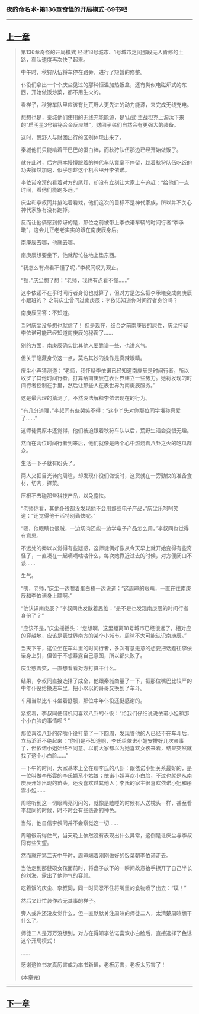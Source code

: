 ### 夜的命名术-第136章奇怪的开局模式-69书吧

--------
[上一章](./6a0e0dd780384e532835329d800ef9f9.md)
--------


>
>
>
>第136章奇怪的开局模式
>经过18号城市、1号城市之间那段无人肯修的土路，车队速度再次快了起来。
>
>中午时，秋狩队伍将车停在路旁，进行了短暂的修整。
>
>仆役们拿出一个个庆尘见过的那种恒温加热饭盒，还有类似电磁炉式的东西，开始做饭炒菜，都不用生火的。
>
>看样子，秋狩车队里应该有比荒野人更先进的动力能源，来完成无线充电。
>
>想想也是，秦城他们使用的无线充能能源，是‘山式’主战坦克上淘汰下来的“启明星3号铅铋合金反应堆”，财团子弟们自然会有更强大的装备。
>
>这时，荒野人与财团出行的区别体现出来了。
>
>秦城他们只能啃着干巴巴的蛋白棒，而秋狩队伍那边已经开始做饭了。
>
>就在此时，后方原本慢慢跟着的神代车队竟毫不停留，趁着秋狩队伍吃饭的功夫骤然加速，似乎想趁这个机会甩开李依诺。
>
>李依诺冷漠的看着对方的尾灯，却没有立刻让大家上车追赶：“给他们一点时间，看他们能跑多远。”
>
>庆尘和李叔同并排站着看戏，他们这次的目标不是神代家族，所以并不关心神代家族有没有跑掉。
>
>反而让他俩感到惊讶的是，那位之前被带上李依诺车辆的时间行者“李承曦”，这会儿正老老实实的跟在南庚辰身后。
>
>南庚辰去哪，他就去哪。
>
>南庚辰想要坐下，他就帮忙往地上垫东西。
>
>“我怎么有点看不懂了呢，”李叔同叹为观止。
>
>“额，”庆尘想了想：“老师，我也有点看不懂……”
>
>这李依诺不在乎时间行者身份也就算了，但对方是怎么把李承曦变成南庚辰小跟班的？
>之前庆尘曾问过南庚辰：李依诺知道你时间行者身份吗？
>
>南庚辰回答：不知道。
>
>当时庆尘没多想也就信了！
>但是现在，结合之前南庚辰的尿性，庆尘怀疑李依诺可能已经知道南庚辰的秘密了……
>
>别的方面，南庚辰确实比其他人要靠谱一些，也讲义气。
>
>但关于隐藏身份这一点，莫名其妙的操作是真辣眼睛。
>
>庆尘小声猜测道：“老师，我怀疑李依诺已经知道南庚辰是时间行者，所以收罗了其他时间行者，打算给南庚辰在表世界建立一些势力。她将发现的时间行者控制在手里，然后让那些人在表世界为南庚辰服务。”
>
>这是最合理的猜测了，不然没法解释李依诺现在的行为。
>
>“有几分道理，”李叔同有些哭笑不得：“这小丫头对你那位同学堪称真爱了……”
>
>这师徒俩原本还觉得，他们被迫跟着秋狩车队以后，荒野生活会变很无趣。
>
>然而在两位时间行者到来后，他们就像是两个心中燃烧着八卦之火的吃瓜群众。
>
>生活一下子就有盼头了。
>
>两人又把目光转向周暄，却发现仆役们做饭时，这货就在一旁勤快的准备食材，切肉，择菜。
>
>压根不去碰那些科技产品，以免露怯。
>
>“老师你看，其他仆役都没发现他不会用那些电子产品，”庆尘乐呵呵笑道：“还觉得他干活特别勤快呢。”
>
>“嗯，他眼睛也很贼，一边切肉还能一边学电子产品怎么用，”李叔同也觉得有意思。
>
>不远处的秦以以觉得有些疑惑，这师徒俩好像从今天早上就开始变得有些奇怪了，一直凑在一起嘀嘀咕咕什么，每次她靠近过去的时候，对方便闭口不谈……
>
>生气。
>
>“咦，老师，”庆尘一边嚼着蛋白棒一边说道：“这周暄的眼睛，一直在往南庚辰和李依诺身上瞟啊。”
>
>“他认识南庚辰？”李叔同也发散着思维：“是不是也发现南庚辰的时间行者身份了？”
>
>“应该不是，”庆尘摇摇头：“您想啊，这里距离18号城市已经很远了，相对应的穿越地，应该是表世界南方的某个小城市。周暄不大可能认识南庚辰。”
>
>当天下午，这位坐在车斗里的时间行者，多次有意无意的想要把话题往李依诺身上引，但苦于不想暴露自己意图，所以都失败了。
>
>庆尘憋着笑，一直想看看对方打算干什么。
>
>结果，李叔同直接选择了成全，他跟秦城商量了一下，把那位嘴巴比较严的中年仆役给换进车里，把小以以的哥哥又换到了车斗。
>
>车厢当然比车斗坐着舒服，那位中年仆役还挺感谢的。
>
>紧接着，李叔同便借机问喜欢八卦的仆役：“给我们仔细说说依诺小姐和那个小白脸的事情呗？”
>
>那位喜欢八卦的碎嘴仆役打量了一下四周，发现管他的人已经不在车斗后，立马滔滔不绝起来：“你们是不知道啊，李氏给依诺小姐安排好几次亲事了，但依诺小姐始终不同意。以前大家都以为她喜欢女孩来着，结果突然就找了这个小白脸……”
>
>一下午的时间，大家基本上全在聊李氏的八卦：跟依诺小姐关系最好的，是一位叫做李彤雲的李氏嫡系小姑娘；依诺小姐喜欢小白脸，不过也就是从南庚辰开始出现的苗头，还没喜欢过其他人；李氏的家主很喜欢依诺小姐和彤雲小姐……
>
>周暄听到这一切眼睛亮闪闪的，就像是瞌睡的时候有人送枕头一样，甚至看李叔同的时候，时不时会有些感谢的神色。
>
>当然，他自信李叔同并不会察觉这一切……
>
>周暄很沉得住气，当天晚上依然没有表现出什么异常，这倒是让庆尘与李叔同有些失望。
>
>然而就在第二天中午时，周暄端着刚刚做好的饭菜朝李依诺走去。
>
>当他走到那健硕女孩面前时，将盘子放下的一瞬间故意抬手撩开了自己半长的刘海，露出了他帅气的容颜。
>
>吃着饭的庆尘、李叔同，同一时间忍不住将嘴里的食物喷了出去：“噗！”
>
>然后又赶忙装作若无其事的样子。
>
>旁人或许还没发觉什么，但一直默默关注周暄的师徒二人，太清楚周暄想干什么了。
>
>师徒二人是万万没想到，对方在得知李依诺喜欢小白脸后，直接选择了色诱这个开局模式！
>
>……
>
>感谢这位书友真厉害成为本书新盟，老板厉害，老板太厉害了！
>
>(本章完)
>
>

--------
[下一章](./0eea9af0224f1eaa2d46c5c54fdedd91.md)
--------
